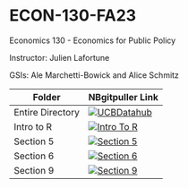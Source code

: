 # ECON-130-FA23
Economics 130 - Economics for Public Policy

Instructor: Julien Lafortune

GSIs: Ale Marchetti-Bowick and Alice Schmitz

| Folder  | NBgitpuller Link  |  
|---|---|
| Entire Directory | [![UCBDatahub](https://img.shields.io/badge/Launch-UCB%20Datahub-blue.svg)](https://datahub.berkeley.edu/hub/user-redirect/git-pull?repo=https%3A%2F%2Fgithub.com%2Fds-modules%2FECON-130-FA23&urlpath=lab%2Ftree%2FECON-130-FA23%2F) |
| Intro to R | [![Intro To R](https://img.shields.io/badge/Launch-UCB%20Datahub-blue.svg)](https://datahub.berkeley.edu/hub/user-redirect/git-pull?repo=https%3A%2F%2Fgithub.com%2Fds-modules%2FECON-130-FA23&branch=main&urlpath=tree%2FECON-130-FA23%2FIntroToR) |
Section 5 | [![Section 5](https://img.shields.io/badge/Launch-UCB%20Datahub-blue.svg)](https://datahub.berkeley.edu/hub/user-redirect/tree/ECON-130-FA23/Section%205%20-%20Intro%20to%20Jupyter%20and%20R//git-pull?repo=https%3A%2F%2Fgithub.com%2Fds-modules%2FECON-130-FA23&branch=main) |
Section 6 | [![Section 6](https://img.shields.io/badge/Launch-UCB%20Datahub-blue.svg)](https://datahub.berkeley.edu/hub/user-redirect/tree/ECON-130-FA23/Section%206%20-%20Regressions%20in%20R//git-pull?repo=https%3A%2F%2Fgithub.com%2Fds-modules%2FECON-130-FA23&branch=main) |
Section 9 | [![Section 9](https://img.shields.io/badge/Launch-UCB%20Datahub-blue.svg)](https://datahub.berkeley.edu/hub/user-redirect/tree/ECON-130-FA23/Section%209%20-%20Intro%20to%20RDD%20in%20R//git-pull?repo=https%3A%2F%2Fgithub.com%2Fds-modules%2FECON-130-FA23&branch=main) |

